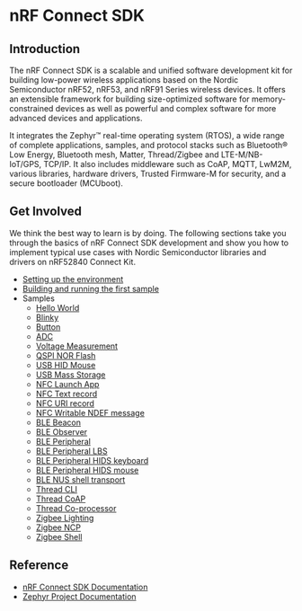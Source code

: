 # nRF Connect SDK

## Introduction

The nRF Connect SDK is a scalable and unified software development kit for building low-power wireless applications based on the Nordic Semiconductor nRF52, nRF53, and nRF91 Series wireless devices. It offers an extensible framework for building size-optimized software for memory-constrained devices as well as powerful and complex software for more advanced devices and applications.

It integrates the Zephyr™ real-time operating system (RTOS), a wide range of complete applications, samples, and protocol stacks such as Bluetooth® Low Energy, Bluetooth mesh, Matter, Thread/Zigbee and LTE-M/NB-IoT/GPS, TCP/IP. It also includes middleware such as CoAP, MQTT, LwM2M, various libraries, hardware drivers, Trusted Firmware-M for security, and a secure bootloader (MCUboot).

## Get Involved

We think the best way to learn is by doing. The following sections take you through the basics of nRF Connect SDK development and show you how to implement typical use cases with Nordic Semiconductor libraries and drivers on nRF52840 Connect Kit.

- [Setting up the environment](./setup.md)
- [Building and running the first sample](./building.md)
- Samples
    * [Hello World](./samples/hello_world.md)
    * [Blinky](./samples/blinky.md)
    * [Button](./samples/button.md)
    * [ADC](./samples/adc.md)
    * [Voltage Measurement](./samples/voltage_measurement.md)
    * [QSPI NOR Flash](./samples/qspi_flash.md)
    * [USB HID Mouse](./samples/usb/hid_mouse.md)
    * [USB Mass Storage](./samples/usb/mass.md)
    * [NFC Launch App](./samples/nfc/launch_app.md)
    * [NFC Text record](./samples/nfc/text_record.md)
    * [NFC URI record](./samples/nfc/uri_record.md)
    * [NFC Writable NDEF message](./samples/nfc/writable_ndef_msg.md)
    * [BLE Beacon](./samples/ble/beacon.md)
    * [BLE Observer](./samples/ble/observer.md)
    * [BLE Peripheral](./samples/ble/peripheral.md)
    * [BLE Peripheral LBS](./samples/ble/peripheral_lbs.md)
    * [BLE Peripheral HIDS keyboard](./samples/ble/peripheral_hids_keyboard.md)
    * [BLE Peripheral HIDS mouse](./samples/ble/peripheral_hids_mouse.md)
    * [BLE NUS shell transport](./samples/ble/shell_bt_nus.md)
    * [Thread CLI](./samples/thread/cli.md)
    * [Thread CoAP](./samples/thread/coap.md)
    * [Thread Co-processor](./samples/thread/coprocessor.md)
    * [Zigbee Lighting](./samples/zigbee/lighting.md)
    * [Zigbee NCP](./samples/zigbee/ncp.md)
    * [Zigbee Shell](./samples/zigbee/shell.md)

## Reference

- [nRF Connect SDK Documentation](https://developer.nordicsemi.com/nRF_Connect_SDK/doc/latest/nrf/index.html)
- [Zephyr Project Documentation](https://docs.zephyrproject.org/latest/index.html)

